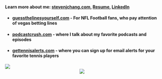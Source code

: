 #### Learn more about me: [stevenjchang.com](https://stevenjchang.com), [Resume](https://bit.ly/stevenjchang-resume), [LinkedIn](https://bit.ly/stevenjchang-linkedin)
- #### [guessthelinesyourself.com](https://guessthelinesyourself.com/) - For NFL Football fans, who pay attention of vegas betting lines
- #### [podcastcrush.com](https://podcastcrush.com) - where I talk about my favorite podcasts and episodes
- #### [gettennisalerts.com](https://gettennisalerts.com) - where you can sign up for email alerts for your favorite tennis players

<!-- Google Analytics tracking pixel -->
<img src="https://www.google-analytics.com/collect?v=1&tid=UA-73381859-8&cid=555&t=event&ec=github&ea=view">

<!-- Tracking Visitor Counter -->
<div align="center">
<!--   Visitor count<br> -->
  <img src="https://profile-counter.glitch.me/steve123uniquecounter/count.svg" />
</div>

<!--
**stevenjchang/stevenjchang** is a ✨ _special_ ✨ repository because its `README.md` (this file) appears on your GitHub profile.
Hi there 👋

Here are some ideas to get you started:

- 🔭 I’m currently working on ...
- 🌱 I’m currently learning ...
- 👯 I’m looking to collaborate on ...
- 🤔 I’m looking for help with ...
- 💬 Ask me about ...
- 📫 How to reach me: ...
- 😄 Pronouns: ...
- ⚡ Fun fact: ...
-->
